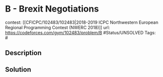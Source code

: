 # B - Brexit Negotiations

contest: [[CFICPC/102483/102483|2018-2019 ICPC Northwestern European Regional Programming Contest (NWERC 2018)]]
url: https://codeforces.com/gym/102483/problem/B
#Status/UNSOLVED
Tags: #

## Description

## Solution

